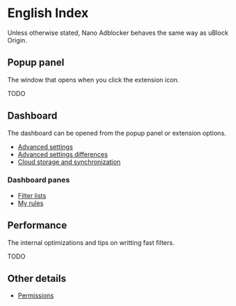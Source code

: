 # English Index

Unless otherwise stated, Nano Adblocker behaves the same way as uBlock Origin.

## Popup panel

The window that opens when you click the extension icon.

TODO

## Dashboard

The dashboard can be opened from the popup panel or extension options.

* [Advanced settings](https://github.com/gorhill/uBlock/wiki/Advanced-settings)
* [Advanced settings differences](/en/AdvancedSettings.MD)
* [Cloud storage and synchronization](https://github.com/gorhill/uBlock/wiki/Cloud-storage)

### Dashboard panes

* [Filter lists](https://github.com/gorhill/uBlock/wiki/Dashboard:-3rd-party-filters)
* [My rules](https://github.com/gorhill/uBlock/wiki/Advanced-user-features#dynamic-filtering)

## Performance

The internal optimizations and tips on writting fast filters.

TODO

## Other details

* [Permissions](https://github.com/gorhill/uBlock/wiki/Permissions)

